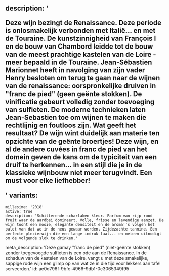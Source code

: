 description: '<p>Deze wijn bezingt de Renaissance. Deze periode is onlosmakelijk verbonden met Italië... en met de Touraine. De kunstzinnigheid van François I en de bouw van Chambord leidde tot de bouw van de meest prachtige kastelen van de Loire - meer bepaald in de Touraine. Jean-Sébastien Marionnet heeft in navolging van zijn vader Henry besloten om terug te gaan naar de wijnen van de renaissance: oorspronkelijke druiven in "franc de pied" (geen geënte stokken). De vinificatie gebeurt volledig zonder toevoeging van sulfieten. De moderne technieken laten Jean-Sebastien toe om wijnen te maken die rechtlijnig en foutloos zijn. Wat geeft het resultaat? De wijn wint duidelijk aan materie ten opzichte van de geënte broertjes! Deze wijn, en al de andere cuvées in franc de pied van het domein geven de kans om de typiciteit van een druif te herkennen... in een stijl die je in de klassieke wijnbouw niet meer terugvindt. Een must voor elke liefhebber!</p>'
variants:
  -
    millesime: '2018'
    active: true
    description: 'Schitterende scharlaken kleur. Parfum van rijp rood fruit waar de aardbei domineert. Volle, frisse en levendige aanzet. De wijn toont een mooie, elegante densiteit en de aroma''s volgen het palet van dat we in de neus gewaar werden. Zijdezachte tannine. Een perfecte plezierwijn die een lange indruk laat... en meteen uitnodigt om de volgende slok te drinken.'
meta_description: 'Deze gamay "franc de pied" (niet-geënte stokken) zonder toegevoegde sulfieten is een ode aan de Renaissance. In de schaduw van de kastelen van de Loire, vangt u met deze smakelijke, sappige rode wijn een glimp op van wat ze in die tijd voor lekkers aan tafel serveerden.'
id: ae0d796f-9bfc-4966-9db1-0c3065349f95
